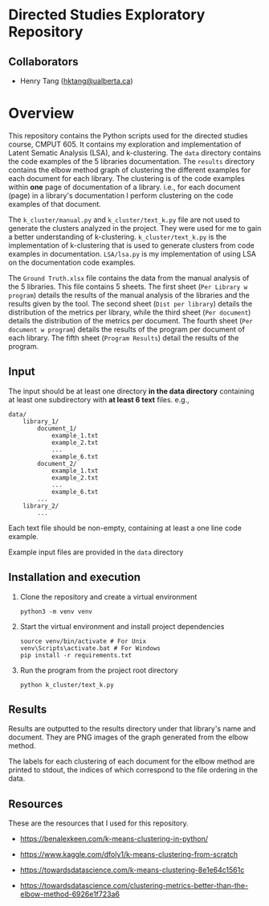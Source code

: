 # Directed Studies Exploratory Repository

## Collaborators

* Henry Tang (hktang@ualberta.ca)

# Overview

This repository contains the Python scripts used for the directed studies course, CMPUT 605.
It contains my exploration and implementation of Latent Sematic Analysis (LSA), and k-clustering.
The `data` directory contains the code examples of the 5 libraries documentation.
The `results` directory contains the elbow method graph of clustering the different examples for each document for each library.
The clustering is of the code examples within **one** page of documentation of a library.
i.e., for each document (page) in a library's documentation I perform clustering on the code examples of that document.

The `k_cluster/manual.py` and `k_cluster/text_k.py` file are not used to generate the clusters analyzed in the project.
They were used for me to gain a better understanding of k-clustering.
`k_cluster/text_k.py` is the implementation of k-clustering that is used to generate clusters from code examples in documentation.
`LSA/lsa.py` is my implementation of using LSA on the documentation code examples.

The `Ground Truth.xlsx` file contains the data from the manual analysis of the 5 libraries.
This file contains 5 sheets.
The first sheet (`Per Library w program`) details the results of the manual analysis of the libraries and the results given by the tool.
The second sheet (`Dist per library`) details the distribution of the metrics per library, while the third sheet (`Per document`) details the distribution of the metrics per document.
The fourth sheet (`Per document w program`) details the results of the program per document of each library.
The fifth sheet (`Program Results`) detail the results of the program.

## Input
The input should be at least one directory **in the data directory** containing at least one subdirectory with **at least 6 text** files. e.g., 
```
data/
    library_1/
        document_1/
            example_1.txt
            example_2.txt
            ...
            example_6.txt
        document_2/
            example_1.txt
            example_2.txt
            ...
            example_6.txt
        ...
    library_2/
        ...
```
Each text file should be non-empty, containing at least a one line code example.

Example input files are provided in the `data` directory

## Installation and execution

1. Clone the repository and create a virtual environment
    ```
    python3 -m venv venv
    ```
2. Start the virtual environment and install project dependencies
    ```
    source venv/bin/activate # For Unix
    venv\Scripts\activate.bat # For Windows
    pip install -r requirements.txt
   ```
3. Run the program from the project root directory
    ```
   python k_cluster/text_k.py
   ```

## Results
Results are outputted to the results directory under that library's name and document.
They are PNG images of the graph generated from the elbow method.

The labels for each clustering of each document for the elbow method are printed to stdout, the indices of which correspond to the file ordering in the data.

## Resources
These are the resources that I used for this repository.

* https://benalexkeen.com/k-means-clustering-in-python/

* https://www.kaggle.com/dfoly1/k-means-clustering-from-scratch

* https://towardsdatascience.com/k-means-clustering-8e1e64c1561c

* https://towardsdatascience.com/clustering-metrics-better-than-the-elbow-method-6926e1f723a6

